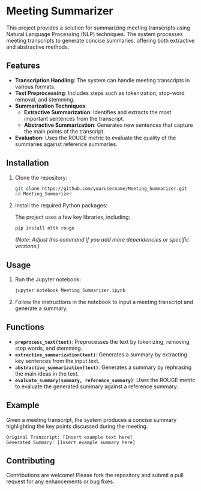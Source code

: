 # Meeting Summarizer

This project provides a solution for summarizing meeting transcripts using Natural Language Processing (NLP) techniques. The system processes meeting transcripts to generate concise summaries, offering both extractive and abstractive methods.

## Features

- **Transcription Handling**: The system can handle meeting transcripts in various formats.
- **Text Preprocessing**: Includes steps such as tokenization, stop-word removal, and stemming.
- **Summarization Techniques**:
  - **Extractive Summarization**: Identifies and extracts the most important sentences from the transcript.
  - **Abstractive Summarization**: Generates new sentences that capture the main points of the transcript.
- **Evaluation**: Uses the ROUGE metric to evaluate the quality of the summaries against reference summaries.

## Installation

1. Clone the repository:

   ```bash
   git clone https://github.com/yourusername/Meeting_Summarizer.git
   cd Meeting_Summarizer
   ```

2. Install the required Python packages:

   The project uses a few key libraries, including:

   ```bash
   pip install nltk rouge
   ```

   *(Note: Adjust this command if you add more dependencies or specific versions.)*

## Usage

1. Run the Jupyter notebook:

   ```bash
   jupyter notebook Meeting_Summarizer.ipynb
   ```

2. Follow the instructions in the notebook to input a meeting transcript and generate a summary.

## Functions

- **`preprocess_text(text)`**: Preprocesses the text by tokenizing, removing stop words, and stemming.
- **`extractive_summarization(text)`**: Generates a summary by extracting key sentences from the input text.
- **`abstractive_summarization(text)`**: Generates a summary by rephrasing the main ideas in the text.
- **`evaluate_summary(summary, reference_summary)`**: Uses the ROUGE metric to evaluate the generated summary against a reference summary.

## Example

Given a meeting transcript, the system produces a concise summary highlighting the key points discussed during the meeting.

```plaintext
Original Transcript: [Insert example text here]
Generated Summary: [Insert example summary here]
```

## Contributing

Contributions are welcome! Please fork the repository and submit a pull request for any enhancements or bug fixes.
